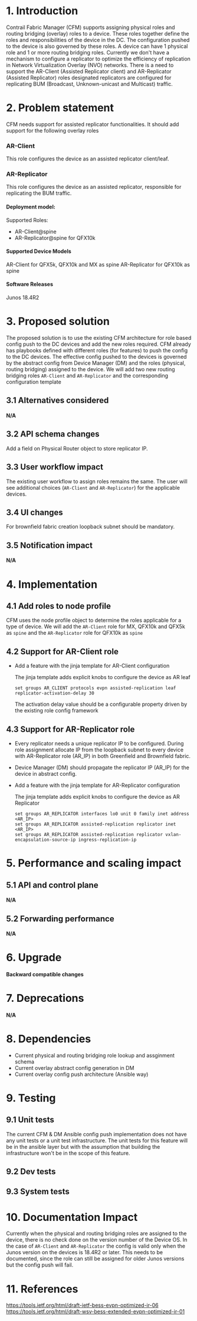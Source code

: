 # 1. Introduction
Contrail Fabric Manager (CFM) supports assigning physical roles and routing bridging (overlay) roles to a device. These roles together define the roles and responsibilities of the device in the DC. The configuration pushed to the device is also governed by these roles. A device can have 1 physical role and 1 or more routing bridging roles.
Currently we don't have a mechanism to configure a replicator to optimize the efficiency of replication in Network Virtualization Overlay (NVO) networks. There is a need to support the AR-Client (Assisted Replicator client) and AR-Replicator (Assisted Replicator) roles designated replicators are configured for replicating BUM (Broadcast, Unknown-unicast and Multicast) traffic.

# 2. Problem statement
CFM needs support for assisted replicator functionalities. It should add support for the following overlay roles
### AR-Client
This role configures the device as an assisted replicator client/leaf.

### AR-Replicator
This role configures the device as an assisted replicator, responsible for replicating the BUM traffic.

#### Deployment model:
Supported Roles:
- AR-Client@spine
- AR-Replicator@spine for QFX10k

#### Supported Device Models
AR-Client for QFX5k, QFX10k and MX as spine
AR-Replicator for QFX10k as spine

#### Software Releases
Junos 18.4R2

# 3. Proposed solution
The proposed solution is to use the existing CFM architecture for role based config push to the DC devices and add the new roles required.
CFM already has playbooks defined with different roles (for features) to push the config to the DC devices.
The effective config pushed to the devices is governed by the abstract config from Device Manager (DM) and the roles (physical, routing bridging) assigned to the device.
We will add two new routing bridging roles `AR-Client` and `AR-Replicator` and the corresponding configuration template

## 3.1 Alternatives considered
#### N/A

## 3.2 API schema changes
Add a field on Physical Router object to store replicator IP.

## 3.3 User workflow impact
The existing user workflow to assign roles remains the same. The user will see additional choices (`AR-Client` and `AR-Replicator`) for the applicable devices.

## 3.4 UI changes
For brownfield fabric creation loopback subnet should be mandatory.

## 3.5 Notification impact
#### N/A

# 4. Implementation
## 4.1 Add roles to node profile
CFM uses the node profile object to determine the roles applicable for a type of device. We will add the `AR-Client` role for MX, QFX10k and QFX5k as `spine` and the `AR-Replicator` role for QFX10k as `spine`

## 4.2 Support for AR-Client role
- Add a feature with the jinja template for AR-Client configuration

  The jinja template adds explicit knobs to configure the device as AR leaf
  ```
  set groups AR_CLIENT protocols evpn assisted-replication leaf replicator-activation-delay 30
  ```
  The activation delay value should be a configurable property driven by the existing role config framework

## 4.3 Support for AR-Replicator role
- Every replicator needs a unique replicator IP to be configured. During role assignment allocate IP from the loopback subnet to every device with AR-Replicator role (AR_IP) in both Greenfield and Brownfield fabric.

- Device Manager (DM) should propagate the replicator IP (AR_IP) for the device in abstract config.

- Add a feature with the jinja template for AR-Replicator configuration

  The jinja template adds explicit knobs to configure the device as AR Replicator
  ```
  set groups AR_REPLICATOR interfaces lo0 unit 0 family inet address <AR_IP>
  set groups AR_REPLICATOR assisted-replication replicator inet <AR_IP>
  set groups AR_REPLICATOR assisted-replication replicator vxlan-encapsulation-source-ip ingress-replication-ip
  ```

# 5. Performance and scaling impact
## 5.1 API and control plane
#### N/A

## 5.2 Forwarding performance
#### N/A

# 6. Upgrade
#### Backward compatible changes

# 7. Deprecations
#### N/A

# 8. Dependencies
- Current physical and routing bridging role lookup and assginment schema
- Current overlay abstract config generation in DM
- Current overlay config push architecture (Ansible way)

# 9. Testing
## 9.1 Unit tests
The current CFM & DM Ansible config push implementation does not have any unit tests or a unit test infrastructure.
The unit tests for this feature will be in the ansible layer but with the assumption that building the infrastructure won't be in the scope of this feature.

## 9.2 Dev tests
## 9.3 System tests

# 10. Documentation Impact
Currently when the physical and routing bridging roles are assigned to the device, there is no check done on the version number of the Device OS.
In the case of `AR-Client` and `AR-Replicator` the config is valid only when the Junos version on the devices is 18.4R2 or later.
This needs to be documented, since the role can still be assigned for older Junos versions but the config push will fail.

# 11. References
https://tools.ietf.org/html/draft-ietf-bess-evpn-optimized-ir-06
https://tools.ietf.org/html/draft-wsv-bess-extended-evpn-optimized-ir-01
